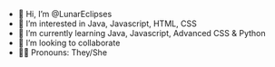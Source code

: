 - 👋 Hi, I’m @LunarEclipses
- 👀 I’m interested in Java, Javascript, HTML, CSS
- 🌱 I’m currently learning Java, Javascript, Advanced CSS & Python
- 💞️ I’m looking to collaborate 
- 🏳‍🌈 Pronouns: They/She

<!---
LunarEclipses/LunarEclipses is a ✨ special ✨ repository because its `README.md` (this file) appears on your GitHub profile.
You can click the Preview link to take a look at your changes.
--->
